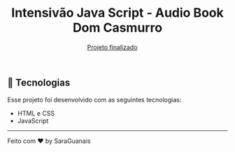 <h1 align="center"> Intensivão Java Script -  Audio Book Dom Casmurro </h1>


<p align="center">
  <a href="https://saraguanais.github.io/audiobook-domcasmurro/">Projeto finalizado</a>&nbsp;&nbsp;&nbsp;&nbsp;&nbsp;&nbsp;
</p>

<br>

## 🚀 Tecnologias

Esse projeto foi desenvolvido com as seguintes tecnologias:

- HTML e CSS
- JavaScript

---

Feito com ♥ by SaraGuanais 
